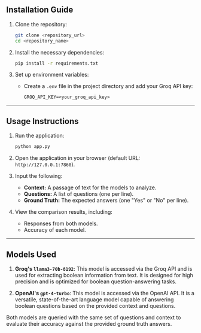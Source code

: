 ## Installation Guide

1. Clone the repository:
    ```bash
    git clone <repository_url>
    cd <repository_name>
    ```

2. Install the necessary dependencies:
    ```bash
    pip install -r requirements.txt
    ```

3. Set up environment variables:
    - Create a `.env` file in the project directory and add your Groq API key:
      ```
      GROQ_API_KEY=<your_groq_api_key>
      ```

---

## Usage Instructions

1. Run the application:
    ```bash
    python app.py
    ```

2. Open the application in your browser (default URL: `http://127.0.0.1:7860`).

3. Input the following:
    - **Context:** A passage of text for the models to analyze.
    - **Questions:** A list of questions (one per line).
    - **Ground Truth:** The expected answers (one "Yes" or "No" per line).

4. View the comparison results, including:
    - Responses from both models.
    - Accuracy of each model.

---

## Models Used

1. **Groq's `llama3-70b-8192`**: This model is accessed via the Groq API and is used for extracting boolean information from text. It is designed for high precision and is optimized for boolean question-answering tasks.

2. **OpenAI's `gpt-4-turbo`**: This model is accessed via the OpenAI API. It is a versatile, state-of-the-art language model capable of answering boolean questions based on the provided context and questions.

Both models are queried with the same set of questions and context to evaluate their accuracy against the provided ground truth answers.
